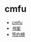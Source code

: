 # cmfu


<div id = "首"></div>
<script src = "../js/首.js"></script>


* [cmfu](https://m.qidian.com/)
* [书架](https://m.qidian.com/bookshelf/my)
* [签约榜](https://m.qidian.com/rank/sign/)

<div id = "cmfu"></div>
<script src = "../js/CMFU.js"></script>